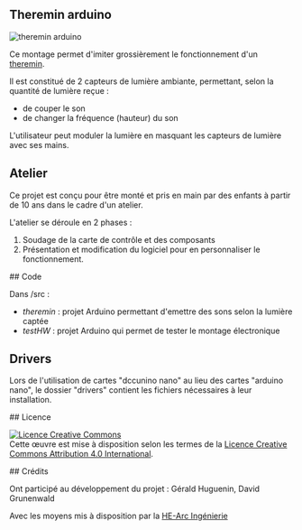 ## Theremin arduino

![theremin arduino](https://cloud.githubusercontent.com/assets/1151212/20793162/fa3db516-b7c5-11e6-9552-122c4ab9747a.png)

Ce montage permet d'imiter grossièrement le fonctionnement d'un [theremin](https://en.wikipedia.org/wiki/Theremin). 

Il est constitué de 2 capteurs de lumière ambiante, permettant, selon la quantité de lumière reçue :
* de couper le son
* de changer la fréquence (hauteur) du son

L'utilisateur peut moduler la lumière en masquant les capteurs de lumière avec ses mains.

## Atelier 

Ce projet est conçu pour être monté et pris en main par des enfants à partir de 10 ans dans le cadre d'un atelier.

L'atelier se déroule en 2 phases :

1. Soudage de la carte de contrôle et des composants 
2. Présentation et modification du logiciel pour en personnaliser le fonctionnement.

## Code 

Dans /src :

* *theremin* : projet Arduino permettant d'emettre des sons selon la lumière captée
* *testHW* : projet Arduino qui permet de tester le montage électronique

## Drivers

Lors de l'utilisation de cartes "dccunino nano" au lieu des cartes "arduino nano", le dossier "drivers" contient les fichiers nécessaires à leur installation.

## Licence

<a rel="license" href="http://creativecommons.org/licenses/by/4.0/"><img alt="Licence Creative Commons" style="border-width:0" src="https://i.creativecommons.org/l/by/4.0/88x31.png" /></a><br />Cette œuvre est mise à disposition selon les termes de la <a rel="license" href="http://creativecommons.org/licenses/by/4.0/">Licence Creative Commons Attribution 4.0 International</a>.

## Crédits

Ont participé au développement du projet : Gérald Huguenin, David Grunenwald

Avec les moyens mis à disposition par la [HE-Arc Ingénierie](http://www.he-arc.ch/ingenierie)
